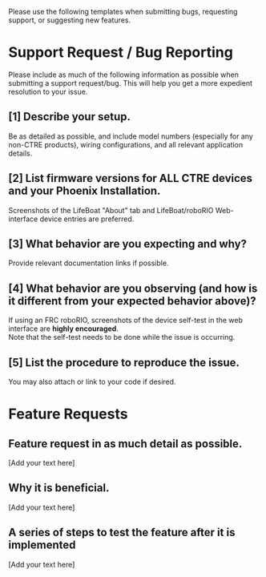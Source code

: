 Please use the following templates when submitting bugs, requesting support, or suggesting new features.

# Support Request / Bug Reporting

Please include as much of the following information as possible when submitting a support request/bug.
This will help you get a more expedient resolution to your issue.

## [1] Describe your setup.
Be as detailed as possible, and include model numbers (especially for any non-CTRE products), wiring configurations, and all relevant application details.

## [2] List firmware versions for ALL CTRE devices and your Phoenix Installation.
Screenshots of the LifeBoat "About" tab and LifeBoat/roboRIO Web-interface device entries are preferred.

## [3] What behavior are you expecting and why?
Provide relevant documentation links if possible.

## [4] What behavior are you observing (and how is it different from your expected behavior above)?
If using an FRC roboRIO, screenshots of the device self-test in the web interface are **highly encouraged**.  
Note that the self-test needs to be done while the issue is occurring.

## [5] List the procedure to reproduce the issue.
You may also attach or link to your code if desired.




# Feature Requests

## Feature request in as much detail as possible.

[Add your text here]

## Why it is beneficial.

[Add your text here]

## A series of steps to test the feature after it is implemented

[Add your text here]

